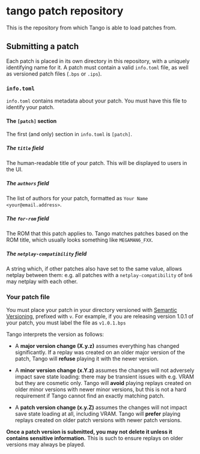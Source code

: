# tango patch repository

This is the repository from which Tango is able to load patches from.

## Submitting a patch

Each patch is placed in its own directory in this repository, with a uniquely identifying name for it. A patch must contain a valid `info.toml` file, as well as versioned patch files (`.bps` or `.ips`).

### `info.toml`

`info.toml` contains metadata about your patch. You must have this file to identify your patch.

#### The `[patch]` section

The first (and only) section in `info.toml` is `[patch]`.

##### The `title` field

The human-readable title of your patch. This will be displayed to users in the UI.

##### The `authors` field

The list of authors for your patch, formatted as `Your Name <your@email.address>`.

##### The `for-rom` field

The ROM that this patch applies to. Tango matches patches based on the ROM title, which usually looks something like `MEGAMAN6_FXX`.

##### The `netplay-compatibility` field

A string which, if other patches also have set to the same value, allows netplay between them: e.g. all patches with a `netplay-compatibility` of `bn6` may netplay with each other.

### Your patch file

You must place your patch in your directory versioned with [Semantic Versioning](https://semver.org/), prefixed with `v`. For example, if you are releasing version 1.0.1 of your patch, you must label the file as `v1.0.1.bps`

Tango interprets the version as follows:

-   A **major version change (X.y.z)** assumes everything has changed significantly. If a replay was created on an older major version of the patch, Tango will **refuse** playing it with the newer version.

-   A **minor version change (x.Y.z)** assumes the changes will not adversely impact save state loading: there may be transient issues with e.g. VRAM but they are cosmetic only. Tango will **avoid** playing replays created on older minor versions with newer minor versions, but this is not a hard requirement if Tango cannot find an exactly matching patch.

-   A **patch version change (x.y.Z)** assumes the changes will not impact save state loading at all, including VRAM. Tango will **prefer** playing replays created on older patch versions with newer patch versions.

**Once a patch version is submitted, you may not delete it unless it contains sensitive information.** This is such to ensure replays on older versions may always be played.
